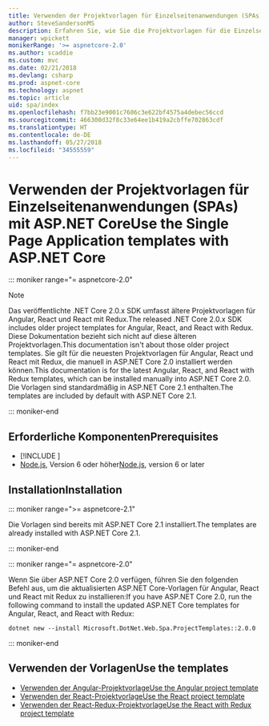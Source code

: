 ```yaml
---
title: Verwenden der Projektvorlagen für Einzelseitenanwendungen (SPAs) mit ASP.NET Core
author: SteveSandersonMS
description: Erfahren Sie, wie Sie die Projektvorlagen für die Einzelseitenanwendung (Single-Page Application, SPA) von ASP.NET Core installieren und sich mit ihr vertraut machen.
manager: wpickett
monikerRange: '>= aspnetcore-2.0'
ms.author: scaddie
ms.custom: mvc
ms.date: 02/21/2018
ms.devlang: csharp
ms.prod: aspnet-core
ms.technology: aspnet
ms.topic: article
uid: spa/index
ms.openlocfilehash: f7bb23e9001c7606c3e622bf4575a4debec56ccd
ms.sourcegitcommit: 466300d32f8c33e64ee1b419a2cbffe702863cdf
ms.translationtype: HT
ms.contentlocale: de-DE
ms.lasthandoff: 05/27/2018
ms.locfileid: "34555559"
---
```

# <a name="use-the-single-page-application-templates-with-aspnet-core"></a><span data-ttu-id="be47a-103">Verwenden der Projektvorlagen für Einzelseitenanwendungen (SPAs) mit ASP.NET Core</span><span class="sxs-lookup"><span data-stu-id="be47a-103">Use the Single Page Application templates with ASP.NET Core</span></span>

::: moniker range="= aspnetcore-2.0"

> [!NOTE]
> <span data-ttu-id="be47a-104">Das veröffentlichte .NET Core 2.0.x SDK umfasst ältere Projektvorlagen für Angular, React und React mit Redux.</span><span class="sxs-lookup"><span data-stu-id="be47a-104">The released .NET Core 2.0.x SDK includes older project templates for Angular, React, and React with Redux.</span></span> <span data-ttu-id="be47a-105">Diese Dokumentation bezieht sich nicht auf diese älteren Projektvorlagen.</span><span class="sxs-lookup"><span data-stu-id="be47a-105">This documentation isn't about those older project templates.</span></span> <span data-ttu-id="be47a-106">Sie gilt für die neuesten Projektvorlagen für Angular, React und React mit Redux, die manuell in ASP.NET Core 2.0 installiert werden können.</span><span class="sxs-lookup"><span data-stu-id="be47a-106">This documentation is for the latest Angular, React, and React with Redux templates, which can be installed manually into ASP.NET Core 2.0.</span></span> <span data-ttu-id="be47a-107">Die Vorlagen sind standardmäßig in ASP.NET Core 2.1 enthalten.</span><span class="sxs-lookup"><span data-stu-id="be47a-107">The templates are included by default with ASP.NET Core 2.1.</span></span>

::: moniker-end

## <a name="prerequisites"></a><span data-ttu-id="be47a-108">Erforderliche Komponenten</span><span class="sxs-lookup"><span data-stu-id="be47a-108">Prerequisites</span></span>

* [!INCLUDE [](~/includes/net-core-sdk-download-link.md)]
* <span data-ttu-id="be47a-109">[Node.js](https://nodejs.org), Version 6 oder höher</span><span class="sxs-lookup"><span data-stu-id="be47a-109">[Node.js](https://nodejs.org), version 6 or later</span></span>

## <a name="installation"></a><span data-ttu-id="be47a-110">Installation</span><span class="sxs-lookup"><span data-stu-id="be47a-110">Installation</span></span>

::: moniker range=">= aspnetcore-2.1"

<span data-ttu-id="be47a-111">Die Vorlagen sind bereits mit ASP.NET Core 2.1 installiert.</span><span class="sxs-lookup"><span data-stu-id="be47a-111">The templates are already installed with ASP.NET Core 2.1.</span></span>

::: moniker-end

::: moniker range="= aspnetcore-2.0"

<span data-ttu-id="be47a-112">Wenn Sie über ASP.NET Core 2.0 verfügen, führen Sie den folgenden Befehl aus, um die aktualisierten ASP.NET Core-Vorlagen für Angular, React und React mit Redux zu installieren:</span><span class="sxs-lookup"><span data-stu-id="be47a-112">If you have ASP.NET Core 2.0, run the following command to install the updated ASP.NET Core templates for Angular, React, and React with Redux:</span></span>

```console
dotnet new --install Microsoft.DotNet.Web.Spa.ProjectTemplates::2.0.0
```

::: moniker-end

## <a name="use-the-templates"></a><span data-ttu-id="be47a-113">Verwenden der Vorlagen</span><span class="sxs-lookup"><span data-stu-id="be47a-113">Use the templates</span></span>

* [<span data-ttu-id="be47a-114">Verwenden der Angular-Projektvorlage</span><span class="sxs-lookup"><span data-stu-id="be47a-114">Use the Angular project template</span></span>](xref:spa/angular)
* [<span data-ttu-id="be47a-115">Verwenden der React-Projektvorlage</span><span class="sxs-lookup"><span data-stu-id="be47a-115">Use the React project template</span></span>](xref:spa/react)
* [<span data-ttu-id="be47a-116">Verwenden der React-Redux-Projektvorlage</span><span class="sxs-lookup"><span data-stu-id="be47a-116">Use the React with Redux project template</span></span>](xref:spa/react-with-redux)
